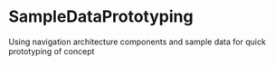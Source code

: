 # SampleDataPrototyping
Using navigation architecture components and sample data for quick prototyping of concept
